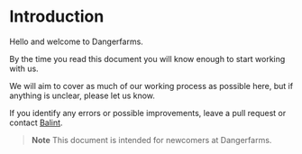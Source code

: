 # Introduction
Hello and welcome to Dangerfarms.

By the time you read this document you will know enough to start working with us.

We will aim to cover as much of our working process as possible here, but if anything is unclear, please let us know.

If you identify any errors or possible improvements, leave a pull request or contact [Balint](mailto:balint@dangerfarms.com).

> **Note** This document is intended for newcomers at Dangerfarms.